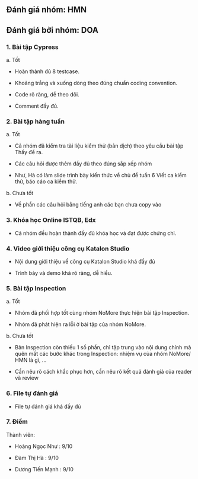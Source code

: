 ## Đánh giá nhóm: HMN

## Đánh giá bởi nhóm: DOA

### 1. Bài tập Cypress
a. Tốt
- Hoàn thành đủ 8 testcase.

- Khoảng trắng và xuống dòng theo đúng chuẩn coding convention.

- Code rõ ràng, dễ theo dõi.

- Comment đầy đủ.

### 2. Bài tập hàng tuần
a. Tốt
- Cả nhóm đã kiểm tra tài liệu kiểm thử (bản dịch) theo yêu cầu bài tập Thầy đề ra.

- Các câu hỏi được thêm đầy đủ theo đúng sắp xếp nhóm

- Như, Hà có làm slide trình bày kiến thức về chủ đề tuần 6 Viết ca kiểm thử, báo cáo ca kiểm thử.

b. Chưa tốt
- Về phần các câu hỏi bằng tiếng anh các bạn chưa copy vào

### 3. Khóa học Online ISTQB, Edx

- Cả nhóm đều hoàn thành đầy đủ khóa học và đạt được chứng chỉ.

### 4. Video giới thiệu công cụ Katalon Studio
- Nội dung giới thiệu về công cụ Katalon Studio khá đầy đủ

- Trình bày và demo khá rõ ràng, dễ hiểu.

### 5. Bài tập Inspection

a. Tốt
- Nhóm đã phối hợp tốt cùng nhóm NoMore thực hiện bài tập Inspection.

- Nhóm đã phát hiện ra lỗi ở bài tập của nhóm NoMore.

b. Chưa tốt
- Bản Inspection còn thiếu 1 số phần, chỉ tập trung vào nội dung chính mà quên mất các bước khác trong Inspection: nhiệm vụ của nhóm NoMore/ HMN là gì, …

- Cần nêu rõ cách khắc phục hơn, cần nêu rõ kết quả đánh giá của reader và review

### 6. File tự đánh giá

- File tự đánh giá khá đầy đủ

### 7. Điểm
Thành viên:
- Hoàng Ngọc Như : 9/10

- Đàm Thị Hà : 9/10

- Dương Tiến Mạnh : 9/10


